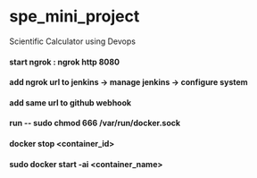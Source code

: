 # spe_mini_project
Scientific Calculator using Devops

#### start ngrok : ngrok http 8080
#### add ngrok url to jenkins -> manage jenkins -> configure system
#### add same url to github webhook 
#### run -- sudo chmod 666 /var/run/docker.sock
#### docker stop <container_id>
#### sudo docker  start -ai <container_name>
